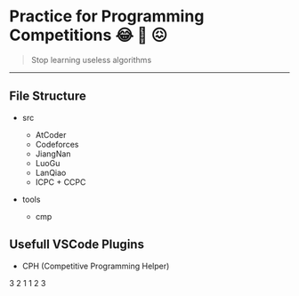 # Practice for Programming Competitions :joy: 🤗 :confounded:

> Stop learning useless algorithms

---

## File Structure

- src
  - AtCoder
  - Codeforces
  - JiangNan
  - LuoGu
  - LanQiao 
  - ICPC + CCPC

- tools
  - cmp 

## Usefull VSCode Plugins

- CPH (Competitive Programming Helper)

3 2 1 1 2 3
